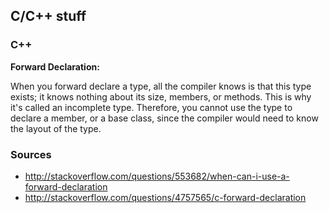 ## C/C++ stuff

### C++
**Forward Declaration:**

When you forward declare a type, all the compiler knows is that this type exists; it knows nothing about its size, members, or methods. This is why it's called an incomplete type. Therefore, you cannot use the type to declare a member, or a base class, since the compiler would need to know the layout of the type.












### Sources
- http://stackoverflow.com/questions/553682/when-can-i-use-a-forward-declaration
- http://stackoverflow.com/questions/4757565/c-forward-declaration
